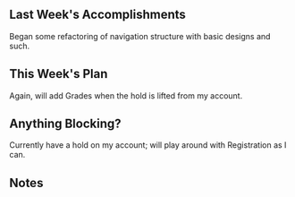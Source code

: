 ## Last Week's Accomplishments

Began some refactoring of navigation structure with basic designs and such.

## This Week's Plan

Again, will add Grades when the hold is lifted from my account.

## Anything Blocking?

Currently have a hold on my account; will play around with Registration as I can.

## Notes
